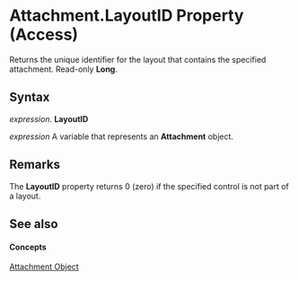 
# Attachment.LayoutID Property (Access)

Returns the unique identifier for the layout that contains the specified attachment. Read-only  **Long**.


## Syntax

 _expression_. **LayoutID**

 _expression_ A variable that represents an **Attachment** object.


## Remarks

The  **LayoutID** property returns 0 (zero) if the specified control is not part of a layout.


## See also


#### Concepts


[Attachment Object](b0756145-9012-f9b9-7df9-e168defed3bf.md)
